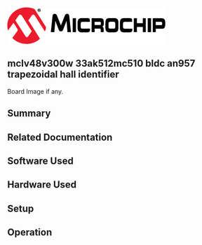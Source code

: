<picture>
    <source media="(prefers-color-scheme: dark)" srcset="images/microchip_logo_white_red.png">
	<source media="(prefers-color-scheme: light)" srcset="images/microchip_logo_black_red.png">
    <img alt="Microchip Logo." src="images/microchip_logo_black_red.png">
</picture> 

## mclv48v300w 33ak512mc510 bldc an957 trapezoidal hall identifier

Board Image if any.

## Summary


## Related Documentation


## Software Used 


## Hardware Used


## Setup


## Operation



